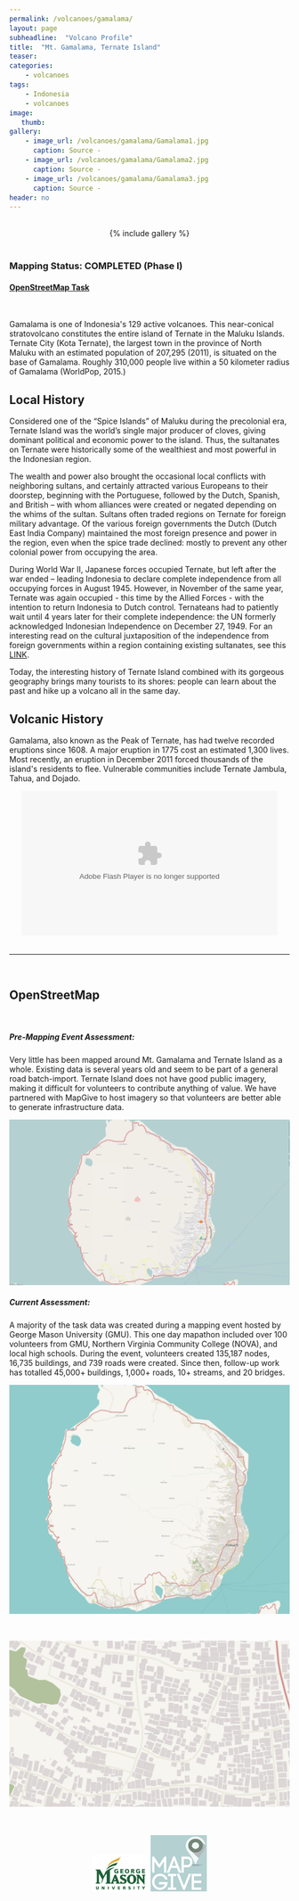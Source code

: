 ```yaml
---
permalink: /volcanoes/gamalama/
layout: page
subheadline:  "Volcano Profile"
title:  "Mt. Gamalama, Ternate Island"
teaser: 
categories:
    - volcanoes
tags:
    - Indonesia
    - volcanoes
image:
   thumb:
gallery:
    - image_url: /volcanoes/gamalama/Gamalama1.jpg
      caption: Source -
    - image_url: /volcanoes/gamalama/Gamalama2.jpg
      caption: Source -
    - image_url: /volcanoes/gamalama/Gamalama3.jpg
      caption: Source -
header: no
---
```


<br />

<center>
{% include gallery %}
</center>

<br />

### Mapping Status: COMPLETED (Phase I)

#### [OpenStreetMap Task](https://tasks.hotosm.org/project/1259)

<br />

Gamalama is one of Indonesia's 129 active volcanoes. This near-conical stratovolcano constitutes the entire island of Ternate in the Maluku Islands.  Ternate City (Kota Ternate), the largest town in the province of North Maluku with an estimated population of 207,295 (2011), is situated on the base of Gamalama. Roughly 310,000 people live within a 50 kilometer radius of Gamalama (WorldPop, 2015.)

## Local History

Considered one of the “Spice Islands” of Maluku during the precolonial era, Ternate Island was the world’s single major producer of cloves, giving dominant political and economic power to the island. Thus, the sultanates on Ternate were historically some of the wealthiest and most powerful in the Indonesian region. 

The wealth and power also brought the occasional local conflicts with neighboring sultans, and certainly attracted various Europeans to their doorstep, beginning with the Portuguese, followed by the Dutch, Spanish, and British – with whom alliances were created or negated depending on the whims of the sultan. Sultans often traded regions on Ternate for foreign military advantage. Of the various foreign governments the Dutch (Dutch East India Company) maintained the most foreign presence and power in the region, even when the spice trade declined: mostly to prevent any other colonial power from occupying the area. 

During World War II, Japanese forces occupied Ternate, but left after the war ended – leading Indonesia to declare complete independence from all occupying forces in August 1945. However, in November of the same year, Ternate was again occupied - this time by the Allied Forces - with the intention to return Indonesia to Dutch control. Ternateans had to patiently wait until 4 years later for their complete independence: the UN formerly acknowledged Indonesian Independence on December 27, 1949. For an interesting read on the cultural juxtaposition of the independence from foreign governments within a region containing existing sultanates, see this [LINK](http://www.insideindonesia.org/return-of-the-sultans).

Today, the interesting history of Ternate Island combined with its gorgeous geography brings many tourists to its shores: people can learn about the past and hike up a volcano all in the same day. 

## Volcanic History

Gamalama, also known as the Peak of Ternate, has had twelve  recorded eruptions since 1608.  A major eruption in 1775 cost an estimated 1,300 lives.  Most recently, an eruption in December 2011 forced thousands of the island's residents to flee. Vulnerable communities include Ternate Jambula, Tahua, and Dojado.

<center>
<object type='application/x-shockwave-flash' data='http://www.reuters.com/resources_v2/flash/video_embed.swf?videoId=226314392&edition=BETAUS' id='rcomVideo_226314392' width='600' height='300'> <param name='movie' value='http://www.reuters.com/resources_v2/flash/video_embed.swf?videoId=226314392&edition=BETAUS'></param> <param name='allowFullScreen' value='true'></param> <param name='allowScriptAccess' value='always'></param> <param name='wmode' value='transparent'></param> <embed src='http://www.reuters.com/resources_v2/flash/video_embed.swf?videoId=226314392&edition=BETAUS' type='application/x-shockwave-flash' allowfullscreen='true' allowScriptAccess='always' width='460' height='259' wmode='transparent'></embed> </object>
</center>

<!--<iframe width="560" height="500" src="https://www.youtube.com/embed/jkxGFDnyC2w" frameborder="0" allowfullscreen></iframe>-->

<br />

-----

<br />

## OpenStreetMap

<br />

##### Pre-Mapping Event Assessment:

Very little has been mapped around Mt. Gamalama and Ternate Island as a whole. Existing data is several years old and seem to be part of a general road batch-import. Ternate Island does not have good public imagery, making it difficult for volunteers to contribute anything of value. We have partnered with MapGive to host imagery so that volunteers are better able to generate infrastructure data.

![](/images/volcanoes/earlynov2015/gamalama.png)


##### Current Assessment:

A majority of the task data was created during a mapping event hosted by George Mason University (GMU). This one day mapathon included over 100 volunteers from GMU, Northern Virginia Community College (NOVA), and local high schools. During the event, volunteers created 135,187 nodes, 16,735 buildings, and 739 roads were created. Since then, follow-up work has totalled 45,000+ buildings, 1,000+ roads, 10+ streams, and 20 bridges.

![](/images/volcanoes/gamalama/gamalama_post1.png)

<br />

![](/images/volcanoes/gamalama/gamalama_post2.png)

<br />
<br />

<center>
<img src="/images/logos/gmu.jpg" style="width: 20%; height: 20%"/>
<img src="/images/logos/mapgive.png" style="width: 20%; height: 20%"/>
</center>